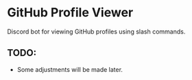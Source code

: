 # GitHub Profile Viewer
Discord bot for viewing GitHub profiles using slash commands.

## TODO:
* Some adjustments will be made later.
